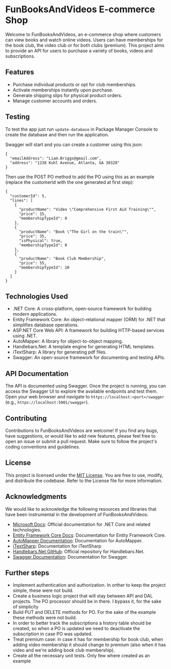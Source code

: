 # FunBooksAndVideos E-commerce Shop

Welcome to FunBooksAndVideos, an e-commerce shop where customers can view books and watch online videos. Users can have memberships for the book club, the video club or for both clubs (premium). This project aims to provide an API for users to purchase a variety of books, videos and subscriptions.

## Features

- Purchase individual products or opt for club memberships.
- Activate memberships instantly upon purchase.
- Generate shipping slips for physical product orders.
- Manage customer accounts and orders.

## Testing

To test the app just run ```update-database``` in Package Manager Console to create the database and then run the application.

Swagger will start and you can create a customer using this json:
```
{
  "emailAddress": "Liam.Briggs@gmail.com",
  "address": "1238 Kuhl Avenue, Atlanta, GA 30328"
}
```
Then use the POST PO method to add the PO using this as an example (replace the customerId with the one generated at first step):
```
{
  "customerId": 5,
  "lines": [
    {
      "productName": "Video \"Comprehensive First Aid Training\"",
      "price": 15,
      "membershipTypeId": 0
    },
    {
      "productName": "Book \"The Girl on the train\"",
      "price": 35,
      "isPhysical": true,
      "membershipTypeId": 0
    },
    {
      "productName": "Book Club Membership",
      "price": 55,
      "membershipTypeId": 10
    }
  ]
}
```

## Technologies Used

- .NET Core: A cross-platform, open-source framework for building modern applications.
- Entity Framework Core: An object-relational mapper (ORM) for .NET that simplifies database operations.
- ASP.NET Core Web API: A framework for building HTTP-based services using .NET.
- AutoMapper: A library for object-to-object mapping.
- Handlebars.Net: A template engine for generating HTML templates.
- iTextSharp: A library for generating pdf files.
- Swagger: An open-source framework for documenting and testing APIs.

## API Documentation

The API is documented using Swagger. Once the project is running, you can access the Swagger UI to explore the available endpoints and test them. Open your web browser and navigate to `https://localhost:<port>/swagger` (e.g., `https://localhost:5001/swagger`).

## Contributing

Contributions to FunBooksAndVideos are welcome! If you find any bugs, have suggestions, or would like to add new features, please feel free to open an issue or submit a pull request. Make sure to follow the project's coding conventions and guidelines.

## License

This project is licensed under the [MIT License](LICENSE). You are free to use, modify, and distribute the codebase. Refer to the License file for more information.

## Acknowledgments

We would like to acknowledge the following resources and libraries that have been instrumental in the development of FunBooksAndVideos:

- [Microsoft Docs](https://docs.microsoft.com/): Official documentation for .NET Core and related technologies.
- [Entity Framework Core Docs](https://docs.microsoft.com/ef/core/): Documentation for Entity Framework Core.
- [AutoMapper Documentation](https://docs.automapper.org/): Documentation for AutoMapper.
- [iTextSharp](https://itextpdf.com/products/itextsharp): Documentation for iTextSharp
- [Handlebars.Net GitHub](https://github.com/rexm/Handlebars.Net): Official repository for Handlebars.Net.
- [Swagger Documentation](https://swagger.io/docs/): Documentation for Swagger.

## Further steps

- Implement authentication and authorization. In orther to keep the project simple, these were not build.
- Create a business logic project that will stay between API and DAL projects. The PO processor should be in there. I bypass it, for the sake of simplicity 
- Build PUT and DELETE methods for PO. For the sake of the example these methods were not build. 
- In order to better track the subscriptions a history table should be created, so when a PO is updated we need to deactivate the subscription in case PO was updated.
- Treat premium case: in case it has for membership for book club, when adding video membership it should change to premium (also when it has video and we're adding book club membership).
- Create all the necessary unit tests. Only few where created as an example
